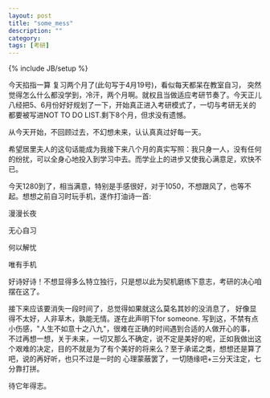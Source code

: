 ```yaml
---
layout: post
title: "some_mess"
description: ""
category: 
tags: [考研]
---
```

{% include JB/setup %}


今天掐指一算 复习两个月了(此句写于4月19号)，看似每天都呆在教室自习， 突然觉得怎么什么都没学到，冷汗，两个月啊。就权且当做适应考研节奏了。今天正儿八经把5、6月份好好规划了一下，开始真正进入考研模式了，一切与考研无关的都要被写进NOT TO DO LIST.剩下8个月，但求没有遗憾。

从今天开始，不回顾过去，不幻想未来，认认真真过好每一天。

希望居里夫人的这句话能成为我接下来八个月的真实写照：我只身一人，没有任何的纷扰，可以全身心地投入到学习中去。而学业上的进步又使我心满意足，欢快不已。							                                            


今天1280到了，相当满意，特别是手感很好，对于1050，不想跟风了，也等不起。想想之前自习时玩手机，遂作打油诗一首:

漫漫长夜

无心自习


何以解忧

唯有手机

好诗好诗！不想显得多么特立独行，只是想以此为契机磨练下意志，考研的决心咱摆在这了。


接下来应该要消失一段时间了，总觉得如果就这么莫名其妙的没消息了，
好像显得不太好，人非草木，孰能无情。遂在此声明下for someone.  写到这，不禁有点小伤感，"人生不如意十之八九"，很难在正确的时间遇到合适的人做开心的事，
不过再想一想，关于未来，一切又那么不确定，说不定是美好的呢，正如我做出这个艰难的决定，目的不就是为了有个美好的将来么？至于承诺之类，想想还是算了吧，说的再好听，也只不过是一时的
心理蒙蔽罢了，一切随缘吧+三分天注定，七分靠打拼。

待它年得志。

